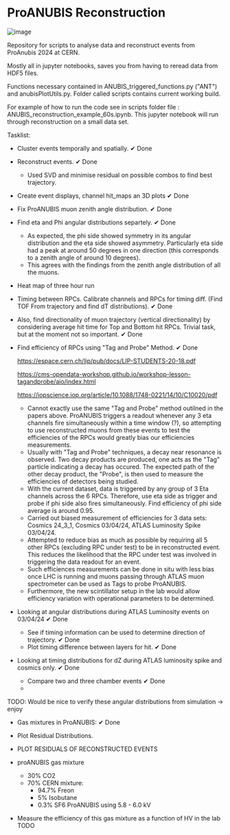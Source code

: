   # ProANUBIS Reconstruction

![image](https://github.com/PatrickC12/ProAnubisReconstruction/assets/123903514/06402d57-ecf8-4095-9aa8-93e6ff16fdb6)

Repository for scripts to analyse data and reconstruct events from ProAnubis 2024 at CERN.

Mostly all in jupyter notebooks, saves you from having to reread data from HDF5 files.

Functions necessary contained in ANUBIS_triggered_functions.py ("ANT") and anubisPlotUtils.py. Folder called scripts contains current working build.

For example of how to run the code see in scripts folder file : ANUBIS_reconstruction_example_60s.ipynb. This jupyter notebook will run through reconstruction on a small data set.

Tasklist:

- Cluster events temporally and spatially. ✔ Done
  
- Reconstruct events. ✔ Done
    - Used SVD and minimise residual on possible combos to find best trajectory.
 
- Create event displays, channel hit_maps an 3D plots ✔ Done

- Fix ProANUBIS muon zenith angle distribution. ✔ Done

- Find eta and Phi angular distributions separtely. ✔ Done
  - As expected, the phi side showed symmetry in its angular distribution and the eta side showed asymmetry. Particularly eta side had a peak at around 50 degrees in one direction (this corresponds to a zenith angle of around 10 degrees).
  - This agrees with the findings from the zenith angle distribution of all the muons.
  
-  Heat map of three hour run

-  Timing between RPCs. Calibrate channels and RPCs for timing diff. (Find TOF From trajectory and find dT distributions). ✔ Done
-  Also, find directionality of muon trajectory (vertical directionality) by considering average hit time for Top and Bottom hit RPCs. Trivial task, but at the moment not so important. ✔ Done
  
-  Find efficiency of RPCs using "Tag and Probe" Method. ✔ Done
  
   https://espace.cern.ch/lip/pub/docs/LIP-STUDENTS-20-18.pdf
   
   https://cms-opendata-workshop.github.io/workshop-lesson-tagandprobe/aio/index.html

   https://iopscience.iop.org/article/10.1088/1748-0221/14/10/C10020/pdf

     - Cannot exactly use the same "Tag and Probe" method outilned in the papers above. ProANUBIS triggers a readout whenever any 3 eta channels fire simultaneously within a time window (?), so attempting to use reconstructed muons from these events to test the efficiencies of the RPCs would greatly bias our efficiencies measurements.
     - Usually with "Tag and Probe" techniques, a decay near resonance is observed. Two decay products are produced, one acts as the "Tag" particle indicating a decay has occured. The expected path of the other decay product, the "Probe", is then used to measure the efficiencies of detectors being studied.
     - With the current dataset, data is triggered by any group of 3 Eta channels across the 6 RPCs. Therefore, use eta side as trigger and probe if phi side also fires simultaneously. Find efficiency of phi side average is around 0.95.
     - Carried out biased measurement of efficiencies for 3 data sets: Cosmics 24_3_1, Cosmics 03/04/24, ATLAS Luminosity Spike 03/04/24.
     - Attempted to reduce bias as much as possible by requiring all 5 other RPCs (excluding RPC under test) to be in reconstructed event. This reduces the likelihood that the RPC under test was involved in triggering the data readout for an event. 
     - Such efficiences measurements can be done in situ with less bias once LHC is running and muons passing through ATLAS muon spectrometer can be used as Tags to probe ProANUBIS.
     - Furthermore, the new scintillator setup in the lab would allow efficiency variation with operational parameters to be determined.
   
- Looking at angular distributions during ATLAS Luminosity events on 03/04/24 ✔ Done
     - See if timing information can be used to determine direction of trajectory.  ✔ Done
     - Plot timing difference between layers for hit. ✔ Done
 
- Looking at timing distributions for dZ during ATLAS luminosity spike and cosmics only. ✔ Done
    - Compare two and three chamber events ✔ Done
    - 
TODO: Would be nice to verify these angular distributions from simulation -> enjoy

- Gas mixtures in ProANUBIS: ✔ Done

- Plot Residual Distributions. 

- PLOT RESIDUALS OF RECONSTRUCTED EVENTS

- proANUBIS gas mixture
    - 30% CO2
    - 70% CERN mixture:
      - 94.7% Freon
      - 5% Isobutane
      - 0.3% SF6
ProANUBIS using 5.8 - 6.0 kV
 
- Measure the efficiency of this gas mixture as a function of HV in the lab TODO
